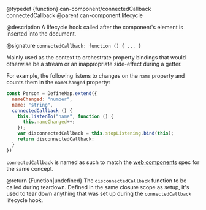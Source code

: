 @typedef {function} can-component/connectedCallback connectedCallback
@parent can-component.lifecycle

@description A lifecycle hook called after the component's element is inserted into the document.

@signature `connectedCallback: function () { ... }`

Mainly used as the context to orchestrate property bindings that would
otherwise be a stream or an inappropriate side-effect during a getter.

For example, the following listens to changes on the `name` property
and counts them in the `nameChanged` property:

```js
const Person = DefineMap.extend({
  nameChanged: "number",
  name: "string",
  connectedCallback () {
    this.listenTo("name", function () {
      this.nameChanged++;
    });
    var disconnectedCallback = this.stopListening.bind(this);
    return disconnectedCallback;
  }
})
```

`connectedCallback` is named as such to match the [web components](https://developers.google.com/web/fundamentals/web-components/customelements#reactions) spec for the same concept.

  @return {Function|undefined} The `disconnectedCallback` function to be called during teardown. Defined in the same closure scope as setup, it's used to tear down anything that was set up during the `connectedCallback` lifecycle hook.
